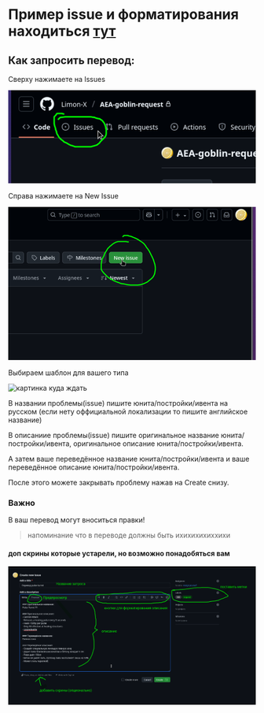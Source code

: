 # Пример issue и форматирования находиться [тут](https://github.com/Limon-X/AEA-goblin-request/issues/1)


## Как запросить перевод:

Сверху нажимаете на Issues

![картинка куда жмать](./where-issue.png)

Справа нажимаете на New Issue

![картинка куда жмать](./new-issue-button.png)

Выбираем шаблон для вашего типа

![картинка куда ждать](./templates)

В названии проблемы(issue) пишите юнита/постройки/ивента на русском (если нету оффициальной локализации то пишите английское название)

В описаниие проблемы(issue) пишите оригинальное название юнита/постройки/ивента, оригинальное описание юнита/постройки/ивента.

А затем ваше переведённое название юнита/постройки/ивента и ваше переведённое описание юнита/постройки/ивента.

После этого можете закрывать проблему нажав на Create снизу.

### Важно

В ваш перевод могут вноситься правки!

> напоминание что в переводе должны быть ихихихихиххихи


#### доп скрины которые устарели, но возможно понадобяться вам

![картинка куда жмать](./tf-is-this.png)
